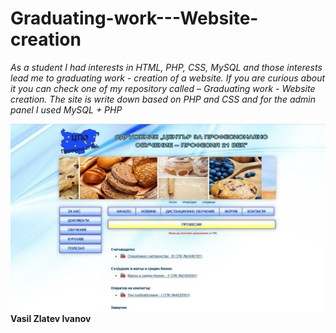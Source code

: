 # Graduating-work---Website-creation

*As a student I had interests in HTML, PHP, CSS, MySQL and those interests lead me to graduating work - creation of a website. If you are curious about it you can check one of my repository called – Graduating work - Website creation. The site is write down based on PHP and CSS and for the admin panel I used MySQL + PHP*

![](Aspose.Words.9eac748a-dcb3-4926-9013-959c2f51d11c.001.jpeg)**Vasil Zlatev Ivanov**
